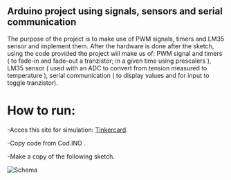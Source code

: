 ## Arduino project using signals, sensors and serial communication

The purpose of the project is to make use of PWM signals, timers and LM35 sensor and implement them. After the hardware is done after the sketch, using the code provided the project will make us of: PWM signal and timers ( to fade-in and fade-out a tranzistor; in a given time using prescalers ), LM35 sensor ( used with an ADC to convert from tension measured to temperature ), serial communication ( to display values and for input to toggle tranzistor).

# **How to run**:
-Acces this site for simulation: [Tinkercard](https://www.tinkercad.com/dashboard).

-Copy code from Cod.INO .

-Make a copy of the following sketch.

![Schema](https://user-images.githubusercontent.com/117035870/200434068-baad9470-27ee-4882-876b-7ff6b967f65a.jpeg)

